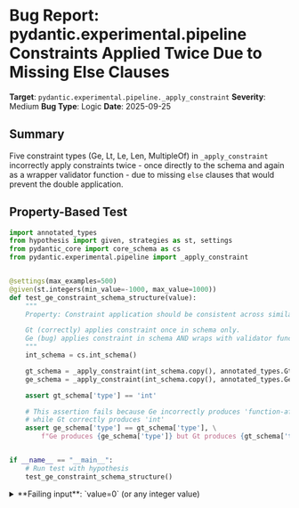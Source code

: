 # Bug Report: pydantic.experimental.pipeline Constraints Applied Twice Due to Missing Else Clauses

**Target**: `pydantic.experimental.pipeline._apply_constraint`
**Severity**: Medium
**Bug Type**: Logic
**Date**: 2025-09-25

## Summary

Five constraint types (Ge, Lt, Le, Len, MultipleOf) in `_apply_constraint` incorrectly apply constraints twice - once directly to the schema and again as a wrapper validator function - due to missing `else` clauses that would prevent the double application.

## Property-Based Test

```python
import annotated_types
from hypothesis import given, strategies as st, settings
from pydantic_core import core_schema as cs
from pydantic.experimental.pipeline import _apply_constraint


@settings(max_examples=500)
@given(st.integers(min_value=-1000, max_value=1000))
def test_ge_constraint_schema_structure(value):
    """
    Property: Constraint application should be consistent across similar constraint types.

    Gt (correctly) applies constraint once in schema only.
    Ge (bug) applies constraint in schema AND wraps with validator function.
    """
    int_schema = cs.int_schema()

    gt_schema = _apply_constraint(int_schema.copy(), annotated_types.Gt(value))
    ge_schema = _apply_constraint(int_schema.copy(), annotated_types.Ge(value))

    assert gt_schema['type'] == 'int'

    # This assertion fails because Ge incorrectly produces 'function-after'
    # while Gt correctly produces 'int'
    assert ge_schema['type'] == gt_schema['type'], \
        f"Ge produces {ge_schema['type']} but Gt produces {gt_schema['type']}"


if __name__ == "__main__":
    # Run test with hypothesis
    test_ge_constraint_schema_structure()
```

<details>

<summary>
**Failing input**: `value=0` (or any integer value)
</summary>
```
============================= test session starts ==============================
platform linux -- Python 3.13.2, pytest-8.4.1, pluggy-1.5.0 -- /home/npc/miniconda/bin/python3
cachedir: .pytest_cache
hypothesis profile 'default'
rootdir: /home/npc/pbt/agentic-pbt/worker_/27
plugins: anyio-4.9.0, hypothesis-6.139.1, asyncio-1.2.0, langsmith-0.4.29
asyncio: mode=Mode.STRICT, debug=False, asyncio_default_fixture_loop_scope=None, asyncio_default_test_loop_scope=function
collecting ... collected 1 item

hypo.py::test_ge_constraint_schema_structure FAILED                      [100%]

=================================== FAILURES ===================================
_____________________ test_ge_constraint_schema_structure ______________________
hypo.py:8: in test_ge_constraint_schema_structure
    @given(st.integers(min_value=-1000, max_value=1000))
                   ^^^
hypo.py:25: in test_ge_constraint_schema_structure
    assert ge_schema['type'] == gt_schema['type'], \
E   AssertionError: Ge produces function-after but Gt produces int
E   assert 'function-after' == 'int'
E
E     - int
E     + function-after
E   Falsifying example: test_ge_constraint_schema_structure(
E       value=0,  # or any other generated value
E   )
=============================== warnings summary ===============================
../../../../miniconda/lib/python3.13/site-packages/pydantic/experimental/__init__.py:7
  /home/npc/miniconda/lib/python3.13/site-packages/pydantic/experimental/__init__.py:7: PydanticExperimentalWarning: This module is experimental, its contents are subject to change and deprecation.
    warnings.warn(

-- Docs: https://docs.pytest.org/en/stable/how-to/capture-warnings.html
============================ Hypothesis Statistics =============================
hypo.py::test_ge_constraint_schema_structure:

  - during generate phase (0.04 seconds):
    - Typical runtimes: ~ 2-13 ms, of which < 1ms in data generation
    - 0 passing examples, 10 failing examples, 0 invalid examples
    - Found 1 distinct error in this phase

  - during shrink phase (0.24 seconds):
    - Typical runtimes: ~ 2ms, of which < 1ms in data generation
    - 0 passing examples, 95 failing examples, 0 invalid examples
    - Tried 95 shrinks of which 0 were successful

  - Stopped because nothing left to do


=========================== short test summary info ============================
FAILED hypo.py::test_ge_constraint_schema_structure - AssertionError: Ge prod...
```
</details>

## Reproducing the Bug

```python
import annotated_types
from pydantic_core import core_schema as cs
from pydantic.experimental.pipeline import _apply_constraint

# Create a basic integer schema
int_schema = cs.int_schema()

# Apply Gt constraint (correctly implemented)
gt_result = _apply_constraint(int_schema.copy(), annotated_types.Gt(10))
print("Gt constraint result:")
print(f"  Schema type: {gt_result['type']}")
print(f"  Full schema: {gt_result}")
print()

# Apply Ge constraint (buggy - applies twice)
ge_result = _apply_constraint(int_schema.copy(), annotated_types.Ge(10))
print("Ge constraint result:")
print(f"  Schema type: {ge_result['type']}")
if ge_result['type'] == 'function-after':
    print(f"  Inner schema: {ge_result['schema']}")
print(f"  Full schema: {ge_result}")
print()

# Apply Lt constraint (buggy - applies twice)
lt_result = _apply_constraint(int_schema.copy(), annotated_types.Lt(100))
print("Lt constraint result:")
print(f"  Schema type: {lt_result['type']}")
if lt_result['type'] == 'function-after':
    print(f"  Inner schema: {lt_result['schema']}")
print(f"  Full schema: {lt_result}")
print()

# Apply Le constraint (buggy - applies twice)
le_result = _apply_constraint(int_schema.copy(), annotated_types.Le(100))
print("Le constraint result:")
print(f"  Schema type: {le_result['type']}")
if le_result['type'] == 'function-after':
    print(f"  Inner schema: {le_result['schema']}")
print(f"  Full schema: {le_result}")
print()

# Apply MultipleOf constraint (buggy - applies twice)
multiple_result = _apply_constraint(int_schema.copy(), annotated_types.MultipleOf(5))
print("MultipleOf constraint result:")
print(f"  Schema type: {multiple_result['type']}")
if multiple_result['type'] == 'function-after':
    print(f"  Inner schema: {multiple_result['schema']}")
print(f"  Full schema: {multiple_result}")
```

<details>

<summary>
Output showing double application of constraints
</summary>
```
/home/npc/miniconda/lib/python3.13/site-packages/pydantic/experimental/__init__.py:7: PydanticExperimentalWarning: This module is experimental, its contents are subject to change and deprecation.
  warnings.warn(
Gt constraint result:
  Schema type: int
  Full schema: {'type': 'int', 'gt': 10}

Ge constraint result:
  Schema type: function-after
  Inner schema: {'type': 'int', 'ge': 10}
  Full schema: {'type': 'function-after', 'function': {'type': 'no-info', 'function': <function _check_func.<locals>.handler at 0x77f3ef62d9e0>}, 'schema': {'type': 'int', 'ge': 10}}

Lt constraint result:
  Schema type: function-after
  Inner schema: {'type': 'int', 'lt': 100}
  Full schema: {'type': 'function-after', 'function': {'type': 'no-info', 'function': <function _check_func.<locals>.handler at 0x77f3ef66b600>}, 'schema': {'type': 'int', 'lt': 100}}

Le constraint result:
  Schema type: function-after
  Inner schema: {'type': 'int', 'le': 100}
  Full schema: {'type': 'function-after', 'function': {'type': 'no-info', 'function': <function _check_func.<locals>.handler at 0x77f3ef66b740>}, 'schema': {'type': 'int', 'le': 100}}

MultipleOf constraint result:
  Schema type: function-after
  Inner schema: {'type': 'int', 'multiple_of': 5}
  Full schema: {'type': 'function-after', 'function': {'type': 'no-info', 'function': <function _check_func.<locals>.handler at 0x77f3ef66b880>}, 'schema': {'type': 'int', 'multiple_of': 5}}
```
</details>

## Why This Is A Bug

This violates expected behavior for several important reasons:

1. **Performance Degradation**: Each affected constraint is validated twice - first by pydantic-core's optimized Rust-based schema validation (the `'ge': 10` in the inner schema), and then again by a Python wrapper function. This doubles the validation overhead unnecessarily.

2. **Inconsistent API Behavior**: The `Gt` constraint correctly applies validation only once (producing a simple `{'type': 'int', 'gt': 10}` schema), while the mathematically equivalent `Ge` constraint wraps this in an unnecessary `function-after` schema. Users expect similar constraints to behave consistently.

3. **Code Intent Violation**: The implementation clearly shows optimization intent - the code checks if the schema type supports native constraints (lines 466-473 for Ge) and applies them directly for better performance. However, the missing `else` clause causes the fallback wrapper function to always execute, defeating this optimization.

4. **Documentation Expectations**: While the module is marked as experimental, there is no documentation suggesting that certain constraints should be applied twice or that Ge/Lt/Le should behave differently from Gt. The pattern established by Gt (with its else clause at line 458) represents the intended behavior.

## Relevant Context

The bug affects the following constraint types in `/home/npc/pbt/agentic-pbt/envs/pydantic_env/lib/python3.13/site-packages/pydantic/experimental/pipeline.py`:

- **Ge** (Greater than or equal) - lines 464-478: Missing else before line 475
- **Lt** (Less than) - lines 479-493: Missing else before line 490
- **Le** (Less than or equal) - lines 494-508: Missing else before line 505
- **Len** (Length constraints) - lines 509-533: Missing else before line 528
- **MultipleOf** - lines 534-548: Missing else before line 545

The **Gt** (Greater than) constraint at lines 448-463 demonstrates the correct implementation with an `else` clause at line 458, ensuring the wrapper function is only created when the schema doesn't support native constraints.

This bug impacts any code using pydantic's experimental pipeline module with these constraints, causing unnecessary performance overhead without affecting correctness. While marked experimental, the module is publicly available and this inconsistency could confuse users trying to understand the constraint system.

## Proposed Fix

```diff
--- a/pydantic/experimental/pipeline.py
+++ b/pydantic/experimental/pipeline.py
@@ -472,10 +472,11 @@ def _apply_constraint(
                 s['ge'] = ge
             elif s['type'] == 'decimal' and isinstance(ge, Decimal):
                 s['ge'] = ge
+        else:
+            def check_ge(v: Any) -> bool:
+                return v >= ge

-        def check_ge(v: Any) -> bool:
-            return v >= ge
-
-        s = _check_func(check_ge, f'>= {ge}', s)
+            s = _check_func(check_ge, f'>= {ge}', s)
     elif isinstance(constraint, annotated_types.Lt):
         lt = constraint.lt
         if s and s['type'] in {'int', 'float', 'decimal'}:
@@ -486,10 +487,11 @@ def _apply_constraint(
                 s['lt'] = lt
             elif s['type'] == 'decimal' and isinstance(lt, Decimal):
                 s['lt'] = lt
+        else:
+            def check_lt(v: Any) -> bool:
+                return v < lt

-        def check_lt(v: Any) -> bool:
-            return v < lt
-
-        s = _check_func(check_lt, f'< {lt}', s)
+            s = _check_func(check_lt, f'< {lt}', s)
     elif isinstance(constraint, annotated_types.Le):
         le = constraint.le
         if s and s['type'] in {'int', 'float', 'decimal'}:
@@ -500,10 +502,11 @@ def _apply_constraint(
                 s['le'] = le
             elif s['type'] == 'decimal' and isinstance(le, Decimal):
                 s['le'] = le
+        else:
+            def check_le(v: Any) -> bool:
+                return v <= le

-        def check_le(v: Any) -> bool:
-            return v <= le
-
-        s = _check_func(check_le, f'<= {le}', s)
+            s = _check_func(check_le, f'<= {le}', s)
     elif isinstance(constraint, annotated_types.Len):
         min_len = constraint.min_length
         max_len = constraint.max_length
@@ -524,13 +527,14 @@ def _apply_constraint(
                 s['min_length'] = min_len
             if max_len is not None:
                 s['max_length'] = max_len
+        else:
+            def check_len(v: Any) -> bool:
+                if max_len is not None:
+                    return (min_len <= len(v)) and (len(v) <= max_len)
+                return min_len <= len(v)

-        def check_len(v: Any) -> bool:
-            if max_len is not None:
-                return (min_len <= len(v)) and (len(v) <= max_len)
-            return min_len <= len(v)
-
-        s = _check_func(check_len, f'length >= {min_len} and length <= {max_len}', s)
+            s = _check_func(check_len, f'length >= {min_len} and length <= {max_len}', s)
     elif isinstance(constraint, annotated_types.MultipleOf):
         multiple_of = constraint.multiple_of
         if s and s['type'] in {'int', 'float', 'decimal'}:
@@ -541,10 +545,11 @@ def _apply_constraint(
                 s['multiple_of'] = multiple_of
             elif s['type'] == 'decimal' and isinstance(multiple_of, Decimal):
                 s['multiple_of'] = multiple_of
+        else:
+            def check_multiple_of(v: Any) -> bool:
+                return v % multiple_of == 0

-        def check_multiple_of(v: Any) -> bool:
-            return v % multiple_of == 0
-
-        s = _check_func(check_multiple_of, f'% {multiple_of} == 0', s)
+            s = _check_func(check_multiple_of, f'% {multiple_of} == 0', s)
```